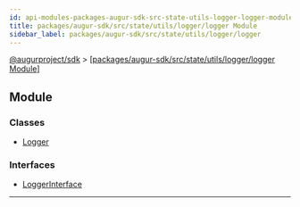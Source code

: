 ```yaml
---
id: api-modules-packages-augur-sdk-src-state-utils-logger-logger-module
title: packages/augur-sdk/src/state/utils/logger/logger Module
sidebar_label: packages/augur-sdk/src/state/utils/logger/logger
---
```


[@augurproject/sdk](api-readme.md) > [[packages/augur-sdk/src/state/utils/logger/logger Module]](api-modules-packages-augur-sdk-src-state-utils-logger-logger-module.md)

## Module

### Classes

* [Logger](api-classes-packages-augur-sdk-src-state-utils-logger-logger-logger.md)

### Interfaces

* [LoggerInterface](api-interfaces-packages-augur-sdk-src-state-utils-logger-logger-loggerinterface.md)

---

